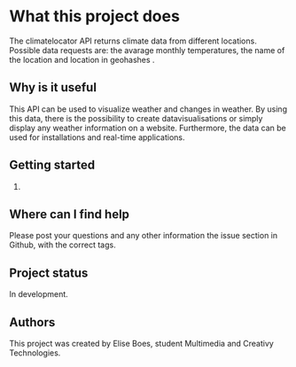 # What this project does
The climatelocator API returns climate data from different locations. Possible data requests are: the avarage monthly temperatures, the name of the location and location in geohashes .

## Why is it useful
This API can be used to visualize weather and changes in weather. By using this data, there is the possibility to create datavisualisations or simply display any weather information on a website. Furthermore, the data can be used for installations and real-time applications. 

## Getting started
1. 

## Where can I find help
Please post your questions and any other information the issue section in Github, with the correct tags.

## Project status
In development.

<!-- Waar kan ik als beginnende contributor starten?Welke onderdelen zijn belangrijk?Wat moet ik zeker kennen?Hoe kan ik het project builden?Welke tools moet ik kennen?Waar kan ik hulp vinden?Wie kan/mag ik aanspreken?Waar kan ik het laten weten indien er iets fout gaat?Waar kan ik terecht voor bug reporting?Wat is de status van het project?Is het project nog in development?Is het project al in gebruik?AuteursWie werkte al mee aan het project?Wie heeft het project opgestart? -->

## Authors
This project was created by Elise Boes, student Multimedia and Creativy Technologies.